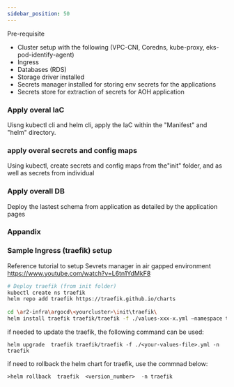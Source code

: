 ```yaml
---
sidebar_position: 50
---
```


Pre-requisite

- Cluster setup with the following (VPC-CNI, Coredns, kube-proxy, eks-pod-identify-agent)
- Ingress
- Databases (RDS)
- Storage driver installed
- Secrets manager installed for storing env secrets for the applications
- Secrets store for extraction of secrets for AOH application

### Apply overal IaC
Uisng kubectl cli and helm cli, apply the IaC within the "Manifest" and "helm" directory.

### apply overal secrets and config maps 
Using kubectl, create secrets and config maps from the"init" folder, and as well as secrets from individual 

### Apply overall DB
Deploy the lastest schema from application as detailed by the application pages

### Appandix 
### Sample Ingress (traefik) setup 

Reference tutorial to setup Sevrets manager in air gapped environment
https://www.youtube.com/watch?v=L6tn1YdMkF8

```bash
# Deploy traefik (from init folder)
kubectl create ns traefik
helm repo add traefik https://traefik.github.io/charts
 
cd \ar2-infra\argocd\<yourcluster>\init\traefik\
helm install traefik traefik/traefik -f ./values-xxx-x.yml –namespace traefik
```

if needed to update the traefik, the following command can be used: 
```
helm upgrade  traefik traefik/traefik -f ./<your-values-file>.yml -n traefik
```

if need to rollback the helm chart for traefik, use the commnad below:
```
>helm rollback  traefik  <version_number>  -n traefik
```
